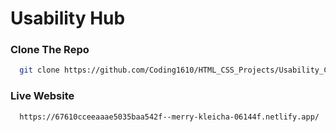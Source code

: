 # Usability Hub

### Clone The Repo
``` bash
  git clone https://github.com/Coding1610/HTML_CSS_Projects/Usability_Clone.git
```

### Live Website
```
  https://67610cceeaaae5035baa542f--merry-kleicha-06144f.netlify.app/
```
